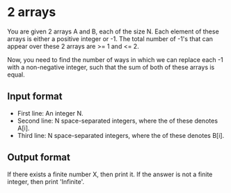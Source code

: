 # 2 arrays

You are given 2 arrays A and B, each of the size N. Each element of these arrays is either a positive integer or -1. The total number of -1's that can appear over these 2 arrays are >= 1 and <= 2.

Now, you need to find the number of ways in which we can replace each -1 with a non-negative integer, such that the sum of both of these arrays is equal.

## Input format

- First line: An integer N.
- Second line: N space-separated integers, where the of these denotes A[i].
- Third line: N space-separated integers, where the of these denotes B[i].

## Output format

If there exists a finite number X, then print it. If the answer is not a finite integer, then print 'Infinite'.
